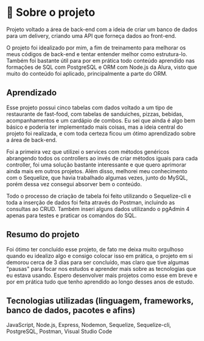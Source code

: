 # 📄 Sobre o projeto
Projeto voltado a área de back-end com a ideia de criar um banco de dados para um delivery, criando uma API que forneça dados ao front-end.

O projeto foi idealizado por mim, a fim de treinamento para melhorar os meus códigos de back-end e tentar entender melhor como estrutura-lo. Também foi bastante útil para por em prática todo conteúdo aprendido nas formações de SQL com PostgreSQL e ORM com Node.js da Alura, visto que muito do conteúdo foi aplicado, principalmente a parte do ORM.

## Aprendizado
Esse projeto possui cinco tabelas com dados voltado a um tipo de restaurante de fast-food, com tabelas de sanduiches, pizzas, bebidas, acompanhamentos e um cardápio de combos. Eu sei que ainda é algo bem básico e poderia ter implementado mais coisas, mas a ideia central do projeto foi realizada, e com toda certeza ficou um ótimo aprendizado sobre a área de back-end.

Foi a primeira vez que utilizei o services com métodos genéricos abrangendo todos os controllers ao invés de criar métodos iguais para cada controller, foi uma solução bastante interessante e que quero aprimorar ainda mais em outros projetos. Além disso, melhorei meu conhecimento com o Sequelize, que havia trabalhado algumas vezes, junto do MySQL, porém dessa vez consegui absorver bem o conteúdo. 

Todo o processo de criação de tabela foi feito utilizando o Sequelize-cli e toda a inserção de dados foi feita através do Postman, incluindo as consultas ao CRUD. Também inseri alguns dados utilizando o pgAdmin 4 apenas para testes e praticar os comandos do SQL.

## Resumo do projeto
Foi ótimo ter concluído esse projeto, de fato me deixa muito orgulhoso quando eu idealizo algo e consigo colocar isso em prática, o projeto em si demorou cerca de 3 dias para ser concluído, mas claro que tive algumas "pausas" para focar nos estudos e aprender mais sobre as tecnologias que eu estava usando. Espero desenvolver mais projetos como esse em breve e por em prática tudo que tenho aprendido ao longo desses anos de estudo.

## Tecnologias utilizadas (linguagem, frameworks, banco de dados, pacotes e afins)
JavaScript, Node.js, Express, Nodemon, Sequelize, Sequelize-cli, PostgreSQL, Postman, Visual Studio Code